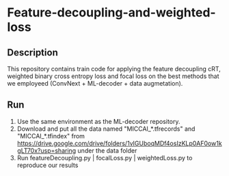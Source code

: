 # Feature-decoupling-and-weighted-loss

## Description
This repository contains train code for applying the feature decoupling cRT, weighted binary cross entropy loss and focal loss on the best methods that we employeed (ConvNext + ML-decoder + data augmetation).

## Run
1. Use the same environment as the ML-decoder repository.
2. Download and put all the data named "MICCAI_\*.tfrecords" and "MICCAI_\*.tfindex" from https://drive.google.com/drive/folders/1vIGUboqMDf4osIzKLp0AF0ow1kgLT70x?usp=sharing under the data folder
3. Run featureDecoupling.py | focalLoss.py | weightedLoss.py to reproduce our results
